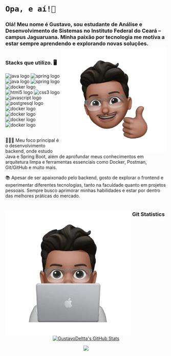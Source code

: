 # ````Opa, e aí!🖖````

<h3>Olá! Meu nome é Gustavo, sou estudante de Análise e Desenvolvimento de Sistemas no Instituto Federal do Ceará – campus Jaguaruana. Minha paixão por tecnologia me motiva a estar sempre aprendendo e explorando novas soluções.
<img height="330px" align="right" src="src/joinha.png">

#

### **Stacks que utilizo. 🖥️**  
<div>
 <img src="https://cdn.jsdelivr.net/gh/devicons/devicon/icons/java/java-original.svg" height="45" alt="java logo"  />
 <img src="https://cdn.jsdelivr.net/gh/devicons/devicon/icons/spring/spring-original.svg" height="45" alt="spring logo"  />
 <img src="https://cdn.jsdelivr.net/gh/devicons/devicon/icons/react/react-original.svg" height="45" alt="java logo"  />
 <img src="https://cdn.jsdelivr.net/gh/devicons/devicon/icons/nodejs/nodejs-original.svg" height="45" alt="spring logo"  />
 <img src="https://cdn.jsdelivr.net/gh/devicons/devicon/icons/kotlin/kotlin-original.svg" height="45" alt="docker logo"  />
 <img src="https://cdn.jsdelivr.net/gh/devicons/devicon/icons/html5/html5-original.svg" height="45" alt="html5 logo"  />
 <img src="https://cdn.jsdelivr.net/gh/devicons/devicon/icons/css3/css3-original.svg" height="45" alt="css3 logo"  />
 <img src="https://cdn.jsdelivr.net/gh/devicons/devicon/icons/javascript/javascript-plain.svg" height="45" alt="javascript logo"  />
 <img src="https://cdn.jsdelivr.net/gh/devicons/devicon/icons/postgresql/postgresql-original.svg" height="45" alt="postgresql logo"  />
 <img src="https://cdn.jsdelivr.net/gh/devicons/devicon/icons/docker/docker-original.svg" height="45" alt="docker logo"  />
 <img src="https://cdn.jsdelivr.net/gh/devicons/devicon/icons/git/git-original.svg" height="45" alt="docker logo"  />
 <img src="https://cdn.jsdelivr.net/gh/devicons/devicon/icons/postman/postman-original.svg" height="45" alt="docker logo"  />
 <img src="https://cdn.jsdelivr.net/gh/devicons/devicon/icons/figma/figma-original.svg" height="45" alt="docker logo"  />
</div>

<br>

<div display="inline-block">
 <p align="left">👨🏽‍💻 Meu foco principal é o desenvolvimento backend, onde estudo Java e Spring Boot, além de aprofundar meus conhecimentos em arquitetura limpa e ferramentas essenciais como Docker, Postman, Git/GitHub e muito mais.</p>
 <p align="left">📚 Apesar de ser apaixonado pelo backend, gosto de explorar o frontend e experimentar diferentes tecnologias, tanto na faculdade quanto em projetos pessoais. Sempre busco aprimorar minhas habilidades e estar por dentro das melhores práticas do mercado.</p> 

#

<p><img width="390px" align="left" src="src/dev.jpeg.png"></p>
<h3 align="center" color=green>Git Statistics</h3>
<p align="center">
  <a href="https://github.com/GustavoDeltta"><img height="160px" alt="GustavoDeltta's GitHub Stats" src="https://awesome-github-stats.azurewebsites.net/user-stats/GustavoDeltta?cardType=level&theme=tokyonight&preferLogin=false" /></a>
  </a>
</p>
<p align="center">
 <a href="https://github.com/pepemesquita"><img height="108px" src="https://github-readme-stats.vercel.app/api/top-langs/?username=GustavoDeltta&layout=compact&theme=tokyonight"/>   
</p>


 
